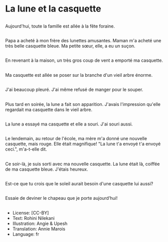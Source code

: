# La lune et la casquette

##
Aujourd'hui, toute la famille est allée à la fête foraine. 

##
Papa a acheté à mon frère des lunettes amusantes.  Maman m'a acheté une très belle casquette bleue.  Ma petite sœur, elle, a eu un suçon.  

##
En revenant à la maison, un très gros coup de vent a emporté ma casquette.  

##
Ma casquette est allée se poser sur la branche d'un vieil arbre énorme.  

##
J'ai beaucoup pleuré.  J'ai même refusé de manger pour le souper.  

##
Plus tard en soirée, la lune a fait son apparition.  J'avais l'impression qu'elle regardait ma casquette dans le vieil arbre.  

##
La lune a essayé ma casquette et elle a souri.  J'ai  souri aussi. 

##
Le lendemain, au retour de l'école, ma mère m'a donné une nouvelle casquette, mais rouge. Elle était magnifique!  "La lune t'a envoyé t'a envoyé ceci.", m'a-t-elle dit. 

##
Ce soir-là, je suis sorti avec ma nouvelle casquette.  La lune était là, coiffée de ma casquette bleue.  J'étais heureux.  

##
Est-ce que tu crois que le soleil aurait besoin d'une casquette lui aussi?  

##
Essaie de deviner le chapeau que je porte aujourd’hui! 

##
* License: [CC-BY]
* Text: Rohini Nilekani
* Illustration: Angie & Upesh
* Translation: Annie Marois
* Language: fr
